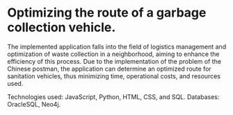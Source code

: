 # Optimizing the route of a garbage collection vehicle.
The implemented application falls into the field of logistics management and optimization of waste collection in a neighborhood, aiming to enhance the efficiency of this process. Due to the implementation of the problem of the Chinese postman, the application can determine an optimized route for sanitation vehicles, thus minimizing time, operational costs, and resources used.

Technologies used: JavaScript, Python, HTML, CSS, and SQL.
Databases: OracleSQL, Neo4j.


